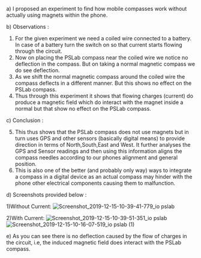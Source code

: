 a) I proposed an experiment to find how mobile compasses work without actually using magnets within the phone.

b) Observations :
1) For the given experiment we need a coiled wire connected to a battery. In case of a battery turn the switch on so that current starts flowing through the circuit.
2) Now on placing the PSLab compass near the coiled wire we notice no deflection in the compass. But on taking a normal magnetic compass we do see deflection.
3) As we shift the normal magnetic compass around the coiled wire the compass deflects in a different manner. But this shows no effect on the PSLab compass.
4) Thus through this experiment it shows that flowing charges (current) do produce a magnetic field which do interact with the magnet inside a normal but that show no effect on the PSLab compass.

c) Conclusion :

5) This thus shows that the PSLab compass does not use magnets but in turn uses GPS and other sensors (basically digital means) to provide direction in terms of North,South,East and West. It further analyses the GPS and Sensor readings and then using this information aligns the compass needles according to our phones alignment and general position.
6) This is also one of the better (and probably only way) ways to integrate a compass in a digital device as an actual compass may hinder with the phone other electrical components causing them to malfunction.

d) Screenshots provided below :

1)Without Current:
![Screenshot_2019-12-15-10-39-41-779_io pslab](https://user-images.githubusercontent.com/58459496/70858462-788ed180-1f28-11ea-95cd-4717fb267c7c.jpg)

2)With Current:
![Screenshot_2019-12-15-10-39-51-351_io pslab](https://user-images.githubusercontent.com/58459496/70858472-9e1bdb00-1f28-11ea-89e3-558436d510c1.jpg)
![Screenshot_2019-12-15-10-16-07-519_io pslab (1)](https://user-images.githubusercontent.com/58459496/70858475-b3910500-1f28-11ea-87e7-6adf9ad3a98c.jpg)

e) As you can see there is no deflection caused by the flow of charges in the circuit, i.e, the induced magnetic field does interact with the PSLab compass.
